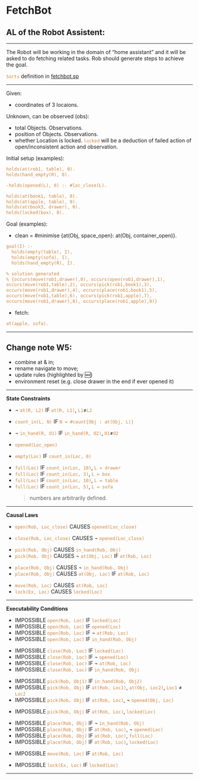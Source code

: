 
<style>
   code {
      color: peru;
   }
</style>
# FetchBot

## AL of the Robot Assistent:

<!-- l if p0,...,pm; State Constraints
a causes l_in if p0,...,pm; Causal Laws
impossible a0,...,ak if p0,...,pm; Executability Conditions

where a is an action, l is a literal, l_in is an inertial literal, and p0,..., pm are domain literals -->

---
The Robot will be working in the domain of “home assistant” and it will be asked to do fetching related tasks. Rob should generate steps to achieve the goal.

<!-- W4
--- -->
<!-- I have some questions as I wrote this, can you answer them so I can continue working on this. And please point out other things that I should include if I had missed: -->

<!-- 1. Because the Loc of all Objs are not known. So in the begining, the Rob need to make observations. Which one is better?
   - Should I make the Rob circle around the whole map and make all the initial observations at once (this will make all inital positions of Objs known),
   - OR should I make Rob go to one place and make partial observations and plans (go to table and define status of all Objs on the table, clean the table, then go to 2nd place, clean it, ...) and then combine results in the end ?
1. Are these 2 features  suffient enough as suggesting alternative?
   - If given instructions like 'put away all Objs into drawer', but drawer is full (meaning #count(in(Obj, drawer)) = maximum), then it will suggest to put remaining Objs into other container space. Like the Goal(clean) states below.
   -  If given instuctions like 'fetch apple from box', and apple's not in the box, the Rob will still find apple from other place and bring it. (More specific steps depend on question 1)
2. Underlined in "Causal Laws" section.
3. Should I include history related occurs() and holds in this? -->

`Sorts` definition in [fetchbot.sp](https://git-teaching.cs.bham.ac.uk/mod-msc-proj-2021/yxw257/-/blob/main/yolobot/src/yolobot_asp/scripts/asp/fetchbot.sp)

---
Given:
- coordinates of 3 locaions.

Unknown, can be observed (obs):
- total Objects. Observations.
- position of Objects. Observations.
- whether Location is locked. `locked` will be a deduction of failed action of open/inconsistent action and observation.

Initial setup (examples):
```ASP
holds(at(rob1, table), 0).
holds(hand_empty(R), 0).

-holds(opened(L), 0) :- #loc_close(L).

holds(at(book1, table), 0).
holds(at(apple, table), 0).
holds(at(book3, drawer), 0).
holds(locked(box), 0).
```

<!-- TODO count can be replaced by volume if time permits -->
Goal (examples):
- clean = #minimise {at(Obj, space_open): at(Obj, container_open)}.
```ASP
goal(I) :-
  holds(empty(table), I),
  holds(empty(sofa), I),
  holds(hand_empty(R), I).

% solution generated
% {occurs(move(rob1,drawer),0), occurs(open(rob1,drawer),1),
occurs(move(rob1,table),2), occurs(pick(rob1,book1),3),
occurs(move(rob1,drawer),4), occurs(place(rob1,book1),5),
occurs(move(rob1,table),6), occurs(pick(rob1,apple),7),
occurs(move(rob1,drawer),8), occurs(place(rob1,apple),9)}
```

- fetch:
```ASP
at(apple, sofa).
```
<!-- - set_table = #count(at(Obj, table)) = 3 -->


<!-- instance.lp are defined at bottom: -->

---
## Change note W5:
- combine at & in;
- rename navigate to move;
- update rules (highlighted by 🆕)
- environment reset (e.g. close drawer in the end if ever opened it)

---
**State Constraints**
<!-- - xx IF xx -->
- $\neg$ `at(R, L2)` IF `at(R, L1)`, `L1`$\neq$`L2`
<!-- -  -->
<!-- -  holds(status_changed(F), I) IF holds(F, 0), -holds(F, I), #inertial_fluent(F).
-  holds(status_changed(F), I) IF holds(F, I), -holds(F, 0), #inertial_fluent(F).
   > for environment reset -->
<!-- - -->
- `count_in(L, N)` IF `N = #count{Obj : at(Obj, L)}`
   <!-- > combine at & in -->
<!-- -  -->
- $\neg$ `in_hand(R, O1)` IF `in_hand(R, O2)`, `O1`$\neq$`O2`
<!-- - $\neg$ `in_hand(R, O)` IF `hand_empty(R)` -->
<!-- -  -->
- `opened(Loc_open)`
<!-- - $\neg$ `opened(Loc)` IF  `locked(Loc)` -->
<!-- -  -->
- `empty(Loc)` IF `count_in(Loc, 0)`
<!-- - $\neg$ `empty(Loc)` IF` count_in(Loc, N)`, `N > 0` -->
<!-- -  -->
<!-- maximum Objs to fill the specific container, should use weighted val to represent volume if time permits  -->
- `full(Loc)` IF `count_in(Loc, 10)`, `L = drawer`
- `full(Loc)` IF `count_in(Loc, 3)`, `L = box`
- `full(Loc)` IF `count_in(Loc, 10)`, `L = table`
- `full(Loc)` IF `count_in(Loc, 5)`, `L = sofa`
   > numbers are arbitrarily defined.

<!-- - $\neg$ `empty(Loc)` IF not `empty(Loc)` -->
<!-- -  -->
<!-- - $\neg$ `opened(Loc)` IF not `opened(Loc)` -->
<!-- -  -->
<!-- - $\neg$ locked(Loc_close) IF not locked(Loc_close) -->
<!-- -  -->
<!-- - `can_pick(Rob, Obj)` IF `at(Rob, Loc)`, `opened(Loc)`, `at(Obj, Loc)`, `L1!`$\neq$`L2` -->
<!-- history -->
<!-- - step=step+1 IF not goal()
- holds(fluent, T) IF not occurs(action, T), holds(fluent, T-1), actions causes fluent change
- `at(Obj, Loc)` | not `at(Obj, Loc)` IF {new observation comes at Loc} %% -->
<!-- -  -->
<!-- - `hand_empty(R)` IF `0 == #count{O : in_hand(R, O)}` -->

---
**Causal Laws**
<!-- - xx CAUSES xx IF xx -->
- `open(Rob, Loc_close)` CAUSES `opened(Loc_close)`
<!-- -  -->
- `close(Rob, Loc_close)` CAUSES $\neg$ `opened(Loc_close)`
<!-- -  -->
- `pick(Rob, Obj)` CAUSES `in_hand(Rob, Obj)`
- `pick(Rob, Obj)` CAUSES  $\neg$ `at(Obj, Loc)` IF `at(Rob, Loc)`
   <!-- > combine at & in -->
<!-- - `pick(Rob, Obj)` CAUSES $\neg$ `hand_empty(R)` -->
<!-- - `pick(Rob, Obj)` CAUSES `count_in(Loc, N-1)` IF `count_in(Loc, N)`, `at(Rob, Loc)` -->
<!-- -  -->
- `place(Rob, Obj)` CAUSES $\neg$ `in_hand(Rob, Obj)`
- `place(Rob, Obj)` CAUSES   `at(Obj, Loc)` IF `at(Rob, Loc)`
<!-- - `place(Rob, Obj)` CAUSES `hand_empty(R)` -->
<!-- - `place(Rob, Obj)` CAUSES `count_in(Loc, N+1)` IF `count_in(Loc, N)`, `at(Rob, Loc)` -->
<!-- -  -->
- `move(Rob, Loc)` CAUSES `at(Rob, Loc)`
   <!-- > combine at & in -->
- `lock(Ex, Loc)` CAUSES `locked(Loc)`

<!-- <u>I have some other rules the Rob should follow,</u> but it's causing actions instead of caused by action, not sure where to put them:
- place(Rob, Obj, Loc_close) CAUSES close(Rob, Loc_close) IF #count(empty(Loc_open)) = #count(Loc_open) OR #count(at(Obj, Loc_close)) == maximun
- at(Rob, LocA) CAUSES move(Rob, LocB) IF #count(at(Obj, LocB)) == 0, #count(at(Obj, LocA)) > 0 -->

<!-- Can I assume all Objs are recognisable and not occuluded? observe can be using pretrained CNN etc.  -->
<!-- - observe(Rob, Loc, Obj) CAUSES `at(Obj, Loc)` -->

---
**Executability Conditions**
<!-- - IMPOSSIBLE `open(Rob, Loc_open)` -->
- IMPOSSIBLE `open(Rob, Loc)` IF `locked(Loc)`
- IMPOSSIBLE `open(Rob, Loc)` IF `opened(Loc)`
- IMPOSSIBLE `open(Rob, Loc)` IF $\neg$ `at(Rob, Loc)`
- IMPOSSIBLE `open(Rob, Loc)` IF `in_hand(Rob, Obj)`
<!-- - IMPOSSIBLE xx IF xx -->
<!-- - IMPOSSIBLE `close(Rob, Loc_open)` -->
- IMPOSSIBLE `close(Rob, Loc)` IF `locked(Loc)`
- IMPOSSIBLE `close(Rob, Loc)` IF $\neg$ `opened(Loc)`
- IMPOSSIBLE `close(Rob, Loc)` IF $\neg$ `at(Rob, Loc)`
- IMPOSSIBLE `close(Rob, Loc)` IF `in_hand(Rob, Obj)`
<!-- -  -->
- IMPOSSIBLE `pick(Rob, Obj1)` IF `in_hand(Rob, Obj2)`
- IMPOSSIBLE `pick(Rob, Obj)` IF `at(Rob, Loc1)`, `at(Obj, Loc2)`, `Loc1` $\neq$ `Loc2`
- IMPOSSIBLE `pick(Rob, Obj)` IF `at(Rob, Loc)`, $\neg$ `opened(Obj, Loc)`
  <!-- > replace can_pick -->
<!-- - IMPOSSIBLE `pick(Rob, Obj)` IF `at(Rob, Loc)`, `empty(Loc)` -->
- IMPOSSIBLE `pick(Rob, Obj)` IF `at(Rob, Loc)`, `locked(Loc)`
<!-- -  -->
- IMPOSSIBLE `place(Rob, Obj)` IF $\neg$ `in_hand(Rob, Obj)`
- IMPOSSIBLE `place(Rob, Obj)` IF `at(Rob, Loc)`, $\neg$ `opened(Loc)`
- IMPOSSIBLE `place(Rob, Obj)` IF `at(Rob, Loc)`, `full(Loc)`
- IMPOSSIBLE `place(Rob, Obj)` IF `at(Rob, Loc)`, `locked(Loc)`
<!-- -  -->
- IMPOSSIBLE `move(Rob, Loc)` IF `at(Rob, Loc)`
<!-- -  -->
- IMPOSSIBLE `lock(Ex, Loc)` IF `locked(Loc)`
   <!-- > combine at & in -->
<!-- - IMPOSSIBLE `move(Rob, Loc)` IF `locked(Space_open)`
   > locked space should not be accessed by robot -->
<!-- - IMPOSSIBLE observe(Rob, Loc, Obj) IF xx -->

<!-- |    |  |  |
|---:|---|---|
| IMPOSSIBLE xx | IF | xx |
|  |  |  |  | -->


---
<!-- ---
**State Constraints**
- not obj_in(food, library)
- not obj_in(books, kichen)
- `can_pick(Rob, Obj)` IF Rob_in(Rob, Loc), obj_in(Obj, Loc)
- xx IF xx

---
**Causal Laws**
- `move(Rob, Loc)` CAUSES Rob_in(Rob, Loc)
- `pick(Rob, Obj)` CAUSES in_hand(Rob, Obj)
- `place(Rob, Obj)` CAUSES obj_in(Obj, Loc)
- xx CAUSES xx IF xx

---
**Executability Conditions**
- IMPOSSIBLE `move(Rob, Loc)` IF Rob_in(Rob, Loc)
- IMPOSSIBLE `pick(Rob, Obj)` IF not `can_pick(Rob, Obj)`
- IMPOSSIBLE `pick(Rob, Obj)` IF in_hand(Rob, Obj)
- IMPOSSIBLE `place(Rob, Obj)` IF not in_hand(Rob, Obj)
-
- IMPOSSIBLE place(Rob, food) IF Rob_in(Rob, library)
- IMPOSSIBLE xx IF xx

--- -->

<!-- The Rob will be working in the domain of “home assistant” and it will be asked to do fetching tasks. Rob should generate steps to achieve the goal.
3 rooms are provided. Kitchen, Library and Office.
Atomic actions, pretrained actions will include:
- pick(X)
- place(Y)
- move_item(X, Y)
- move_to(X)
- search_item (X)
Following items will be used and can be recognised: (=> indicates “can be in” and is calculated with possibility, X= indicates “not allowed”, both are learnable through time when certain actions are taken)
- Book (Bk1, Bk2) => Library, Office
- Toy (T1, T2) => Office
- Apple (Ap), Orange (Or) => Kitchen
- Water Bottle (W), Coffee(C), Energy drink(E) => Kitchen, Office
Extra relationships and rules between items and actions (learnable through reinforcement learning and human feedbacks):
- Boring is opposite of Happy in 80% of time
- Toy add to happiness for 70% of time
- Apple and Orange drink reduce hunger for 50%, 30% of time respectively
- ……
Instructions can be given as follows:
- I am hungry/ boring/tired.
- Can you bring me X from Y. (item X does not necessarily be in position Y)
Reasoning can be asked as follows:
- Why do you bring Coffee instead of Apple? (When I am tired)
- Where do you find the book?
- Why you not bring X from Y as I told you?(When X is in other place) -->
